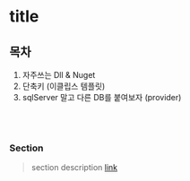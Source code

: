 # title

## 목차
1. 자주쓰는 Dll & Nuget
1. 단축키 (이클립스 템플릿)
1. sqlServer 말고 다른 DB를 붙여보자 (provider)


<br>
<br>

### Section
> section description [link](https://github.com/KimUihyeon/Utility/tree/master/MailService) 
